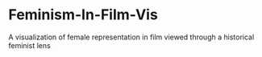 # Feminism-In-Film-Vis
A visualization of female representation in film viewed through a historical feminist lens
